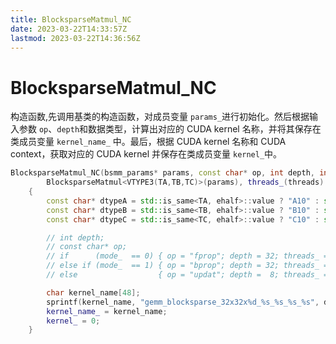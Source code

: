 ```yaml
---
title: BlocksparseMatmul_NC
date: 2023-03-22T14:33:57Z
lastmod: 2023-03-22T14:36:56Z
---
```


# BlocksparseMatmul_NC

构造函数,先调用基类的构造函数，对成员变量 `params_`​ 进行初始化。然后根据输入参数 `op`​、`depth`​ 和数据类型，计算出对应的 CUDA kernel 名称，并将其保存在类成员变量 `kernel_name_`​ 中。最后，根据 CUDA kernel 名称和 CUDA context，获取对应的 CUDA kernel 并保存在类成员变量 `kernel_`​ 中。

```cpp
BlocksparseMatmul_NC(bsmm_params* params, const char* op, int depth, int threads) :
        BlocksparseMatmul<VTYPE3(TA,TB,TC)>(params), threads_(threads)
    {
        const char* dtypeA = std::is_same<TA, ehalf>::value ? "A10" : std::is_same<TA, bhalf>::value ? "A7": "A32";
        const char* dtypeB = std::is_same<TB, ehalf>::value ? "B10" : std::is_same<TB, bhalf>::value ? "B7": "B32";
        const char* dtypeC = std::is_same<TC, ehalf>::value ? "C10" : std::is_same<TC, bhalf>::value ? "C7": "C32";

        // int depth;
        // const char* op;
        // if      (mode_  == 0) { op = "fprop"; depth = 32; threads_ = 128; }
        // else if (mode_  == 1) { op = "bprop"; depth = 32; threads_ = 128; }
        // else                  { op = "updat"; depth =  8; threads_ =  32; }

        char kernel_name[48];
        sprintf(kernel_name, "gemm_blocksparse_32x32x%d_%s_%s_%s_%s", depth, op, dtypeA, dtypeB, dtypeC);
        kernel_name_ = kernel_name;
        kernel_ = 0;
    }
```

‍
